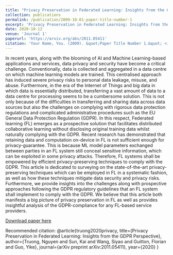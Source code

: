 ```yaml
---
title: "Privacy Preservation in Federated Learning: Insights from the GDPR Perspective"
collection: publications
permalink: /publication/2009-10-01-paper-title-number-1
excerpt: 'Privacy Preservation in Federated Learning: Insights from the GDPR Perspective'
date: 2020-10-12
venue: 'Journal 1'
paperurl: 'https://arxiv.org/abs/2011.05411'
citation: 'Your Name, You. (2009). &quot;Paper Title Number 1.&quot; <i>Journal 1</i>. 1(1).'
---
```

In recent years, along with the blooming of AI and Machine Learning-based applications and services, data privacy and security have become a critical challenge. Conventionally, data is collected and aggregated in a data centre on which machine learning models are trained. This centralised approach has induced severe privacy risks to personal data leakage, misuse, and abuse. Furthermore, in the era of the Internet of Things and big data in which data is essentially distributed, transferring a vast amount of data to a data centre for processing seems to be a cumbersome solution. This is not only because of the difficulties in transferring and sharing data across data sources but also the challenges on complying with rigorous data protection regulations and complicated administrative procedures such as the EU General Data Protection Regulation (GDPR). In this respect, Federated learning (FL) emerges as a prospective solution that facilitates distributed collaborative learning without disclosing original training data whilst naturally complying with the GDPR. Recent research has demonstrated that retaining data and computation on-device in FL is not sufficient enough for privacy-guarantee. This is because ML model parameters exchanged between parties in an FL system still conceal sensitive information, which can be exploited in some privacy attacks. Therefore, FL systems shall be empowered by efficient privacy-preserving techniques to comply with the GDPR. This article is dedicated to surveying on the state-of-the-art privacy-preserving techniques which can be employed in FL in a systematic fashion, as well as how these techniques mitigate data security and privacy risks. Furthermore, we provide insights into the challenges along with prospective approaches following the GDPR regulatory guidelines that an FL system shall implement to comply with the GDPR. We believe that this article both manifests a big picture of privacy preservation in FL as well as provides insightful analysis of the GDPR-compliance for any FL-based service providers.

[Download paper here](https://arxiv.org/pdf/2011.05411.pdf)

Recommended citation:
@article{truong2020privacy,
  title={Privacy Preservation in Federated Learning: Insights from the GDPR Perspective},
  author={Truong, Nguyen and Sun, Kai and Wang, Siyao and Guitton, Florian and Guo, Yike},
  journal={arXiv preprint arXiv:2011.05411},
  year={2020}
}
